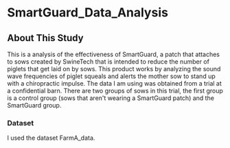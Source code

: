 # SmartGuard_Data_Analysis
## About This Study
This is a analysis of the effectiveness of SmartGuard, a patch that attaches to sows created by SwineTech that is intended to reduce the number of piglets that get laid on by sows. This product works by analyzing the sound wave frequencies of piglet squeals and alerts the mother sow to stand up with a chiropractic impulse. The data I am using was obtained from a trial at a confidential barn. There are two groups of sows in this trial, the first group is a control group (sows that aren't wearing a SmartGuard patch) and the SmartGuard group.  

### Dataset  
I used the dataset FarmA_data.
